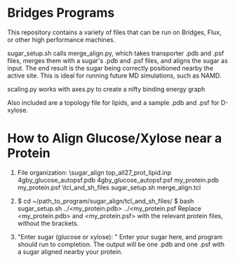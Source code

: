 # Bridges Programs

This repository contains a variety of files that can be run on Bridges, Flux, or other high performance machines. 

sugar_setup.sh calls merge_align.py, which takes transporter .pdb and .psf files, merges them with a sugar's .pdb and .psf files, and aligns the sugar
as input. The end result is the sugar being correctly positioned nearby the active site. This is ideal for running future MD simulations, such as NAMD.

scaling.py works with axes.py to create a nifty binding energy graph

Also included are a topology file for lipids, and a sample .pdb and .psf for D-xylose.

# How to Align Glucose/Xylose near a Protein
1. File organization:
  \sugar_align
      top_all27_prot_lipid.inp
      4gby_glucose_autopsf.pdb
      4gby_glucose_autopsf.psf
      my_protein.pdb
      my_protein.psf
      \tcl_and_sh_files
            sugar_setup.sh
            merge_align.tcl

2. $  cd ~/path_to_program/sugar_align/tcl_and_sh_files/
   $  bash sugar_setup.sh ../<my_protein.pdb> ../<my_protein.psf
   Replace <my_protein.pdb> and <my_protein.psf> with the relevant protein files, without the brackets.

3. "Enter sugar (glucose or xylose): "
    Enter your sugar here, and program should run to completion. The output will be one .pdb and one .psf with a sugar aligned     nearby your protein.
  
